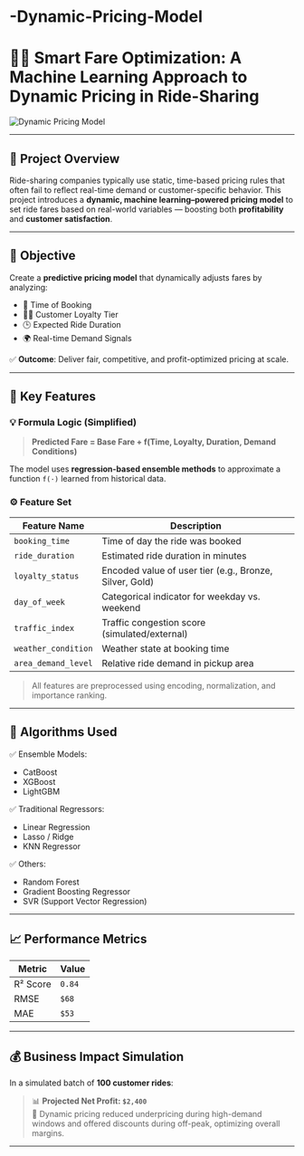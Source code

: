 # -Dynamic-Pricing-Model
# 🚴‍♂️ Smart Fare Optimization: A Machine Learning Approach to Dynamic Pricing in Ride-Sharing

![Dynamic Pricing Model](https://www.inflowinventory.com/wp-content/uploads/2024/04/Dynamic-Pricing_02-1024x576.png)

---

## 📌 Project Overview

Ride-sharing companies typically use static, time-based pricing rules that often fail to reflect real-time demand or customer-specific behavior. This project introduces a **dynamic, machine learning–powered pricing model** to set ride fares based on real-world variables — boosting both **profitability** and **customer satisfaction**.

---

## 🎯 Objective

Create a **predictive pricing model** that dynamically adjusts fares by analyzing:

- 📅 Time of Booking  
- 🧑‍💼 Customer Loyalty Tier  
- 🕒 Expected Ride Duration  
- 🌍 Real-time Demand Signals  

✅ **Outcome**: Deliver fair, competitive, and profit-optimized pricing at scale.

---

## 🧠 Key Features

### 💡 Formula Logic (Simplified)

> **Predicted Fare = Base Fare + f(Time, Loyalty, Duration, Demand Conditions)**

The model uses **regression-based ensemble methods** to approximate a function `f(·)` learned from historical data.

### ⚙️ Feature Set

| Feature Name         | Description |
|----------------------|-------------|
| `booking_time`       | Time of day the ride was booked |
| `ride_duration`      | Estimated ride duration in minutes |
| `loyalty_status`     | Encoded value of user tier (e.g., Bronze, Silver, Gold) |
| `day_of_week`        | Categorical indicator for weekday vs. weekend |
| `traffic_index`      | Traffic congestion score (simulated/external) |
| `weather_condition`  | Weather state at booking time |
| `area_demand_level`  | Relative ride demand in pickup area |

> All features are preprocessed using encoding, normalization, and importance ranking.

---

## 🔢 Algorithms Used

✅ Ensemble Models:
- CatBoost  
- XGBoost  
- LightGBM  

✅ Traditional Regressors:
- Linear Regression  
- Lasso / Ridge  
- KNN Regressor  

✅ Others:
- Random Forest  
- Gradient Boosting Regressor  
- SVR (Support Vector Regression)

---

## 📈 Performance Metrics

| Metric | Value |
|--------|-------|
| R² Score | `0.84` |
| RMSE | `$68` |
| MAE  | `$53` |

---

## 💰 Business Impact Simulation

In a simulated batch of **100 customer rides**:

> 📊 **Projected Net Profit: `$2,400`**  
> 🧠 Dynamic pricing reduced underpricing during high-demand windows and offered discounts during off-peak, optimizing overall margins.

---






